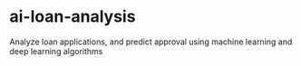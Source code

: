 # ai-loan-analysis
Analyze loan applications, and predict approval using machine learning and deep learning algorithms
